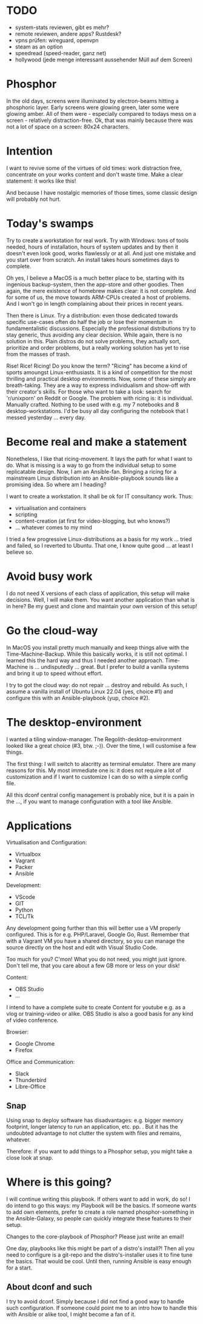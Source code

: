TODO
====
  - system-stats reviewen, gibt es mehr?
  - remote reviewen, andere apps? Rustdesk?
  - vpns prüfen: wireguard, openvpn
  - steam as an option
  - speedread (speed-reader, ganz net)
  - hollywood (jede menge interessant aussehender Müll auf dem Screen)


# Phosphor

In the old days, screens were illuminated by electron-beams hitting a phosphoric layer.
Early screens were glowing green, later some were glowing amber. All of them were - especially compared
to todays mess on a screen - relatively distraction-free. Ok, that was mainly because there was not
a lot of space on a screen: 80x24 characters.

# Intention

I want to revive some of the virtues of old times: work distraction free, concentrate
on your works content and don't waste time. Make a clear statement: it works like this!

And because I have nostalgic memories of those times, some classic design will probably not hurt.

# Today's swamps

Try to create a workstation for real work. Try with Windows: tons of tools needed,
hours of installation, hours of system updates and by then it doesn't even look good,
works flawlessly or at all. And just one mistake and you start over from scratch. An install
takes hours sometimes days to complete. 

Oh yes, I believe a MacOS is a much better place to be, starting with its ingenious backup-system,
then the app-store and other goodies. Then again, the mere existence of homebrew makes clear:
it is not complete. And for some of us, the move towards ARM-CPUs created a host of problems.
And I won't go in length complaining about their prices in recent years.

Then there is Linux. Try a distribution: even those dedicated towards specific use-cases often
do half the job or lose their momentum in fundamentalistic discussions. Especially the professional
distributions try to stay generic, thus avoiding any clear decision. While again, there is no solution
in this. Plain distros do not solve problems, they actually sort, prioritize and order problems, but
a really working solution has yet to rise from the masses of trash.

Rise! Rice! Ricing! Do you know the term? "Ricing" has become a kind of sports amoungst Linux-enthusiasts.
It is a kind of competition for the most thrilling and practical desktop environments. Now, some of these
simply are breath-taking. They are a way to express individualism and show-off with their creator's 
skills. For those who want to take a look: search for 'r/unixporn' on Reddit or Google.
The problem with ricing is: it is individual. Manually crafted. Nothing to be used with e.g. my 7 notebooks and
8 desktop-workstations. I'd be busy all day configuring the notebook that I messed yesterday ... every day.

# Become real and make a statement

Nonetheless, I like that ricing-movement. It lays the path for what I want to do. 
What is missing is a way to go from the individual setup to some replicatable design.
Now, I am an Ansible-fan. Bringing a ricing for a mainstream Linux distribution into
an Ansible-playbook sounds like a promising idea. So where am I heading?

I want to create a workstation. It shall be ok for IT consultancy work. Thus:

  - virtualisation and containers
  - scripting
  - content-creation (at first for video-blogging, but who knows?)
  - ... whatever comes to my mind

I tried a few progressive Linux-distributions as a basis for my work ... tried and failed, so I reverted to Ubuntu.
That one, I know quite good ... at least I believe so.

# Avoid busy work

I do not need X versions of each class of application, this setup will make decisions. Well,
I will make them. You want another application than what is in here? Be my guest and clone and
maintain your own version of this setup!

# Go the cloud-way

In MacOS you install pretty much manually and keep things alive with the Time-Machine-Backup.
While this basically works, it is still not optimal. I learned this the hard way and thus
I needed another approach. Time-Machine is ... undisputedly ... great. But I prefer to build
a vanilla systems and bring it up to speed without effort.

I try to got the cloud way: do not repair ... destroy and rebuild. As such, I assume a vanilla install
of Ubuntu Linux 22.04 (yes, choice #1) and configure this with an Ansible-playbook (yup, choice #2).

# The desktop-environment

I wanted a tiling window-manager. The Regolith-desktop-environment looked like a great choice (#3, btw. ;-)).
Over the time, I will customise a few things.

The first thing: I will switch to alacritty as terminal emulator. There are many reasons for this. 
My most immediate one is: it does not require a lot of customization and if I want to customize I can
do so with a simple config file.

All this dconf central config management is probably nice, but it is a pain in the ..., if you want
to manage configuration with a tool like Ansible.

# Applications

Virtualisation and Configuration:

  - Virtualbox
  - Vagrant
  - Packer
  - Ansible

Development:

  - VScode
  - GIT
  - Python
  - TCL/Tk

Any development going further than this will better use a VM properly configured. This is for e.g. PHP/Laravel, Google Go, Rust. Remember that with a Vagrant VM you have a shared directory, so you can manage the source directly on the host and edit with Visual Studio Code.

Too much for you? C'mon! What you do not need, you might just ignore. Don't tell me, that you care about a few GB more or less on your disk!

Content:

  - OBS Studio
  - ...

I intend to have a complete suite to create Content for youtube e.g. as a vlog or training-video or alike. OBS Studio is also a good basis for any kind of video conference.

Browser:
  - Google Chrome
  - Firefox

Office and Communication:

  - Slack
  - Thunderbird
  - Libre-Office

## Snap

Using snap to deploy software has disadvantages: e.g. bigger memory footprint, longer latency to run an application, etc. pp. . But it has the undoubted advantage to not clutter the system with files and remains, whatever.

Therefore: if you want to add things to a Phosphor setup, you might take a close look at snap.

# Where is this going?

I will continue writing this playbook. If others want to add in work, do so! I do intend to go this ways: my Playbook will be the basics. If someone wants to add own elements, prefer to create a role named phosphor-something in the Ansible-Galaxy, so people can quickly integrate these features to their setup.

Changes to the core-playbook of Phosphor? Please just write an email!

One day, playbooks like this might be part of a distro's install?! Then all you need to configure is a git-repo and the distro's-installer uses it to fine tune the basics. That would be cool. Until then, running Ansible is easy enough for a start.

## About dconf and such

I try to avoid dconf. Simply because I did not find a good way to handle such configuration. If someone could point me to an intro how to handle this with Ansible or alike tool, I might become a fan of it.

